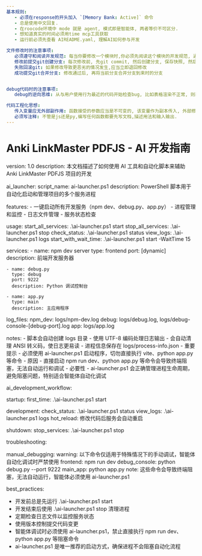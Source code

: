 ```yaml
---
基本规则:
   - 必须在response的开头加入 `[Memory Bank: Active]` 命令
   - 总是使用中文回复.
   - 在roocode环境中 mode 就是 agent, 模式即是智能体, 两者等价不可区分.
   - 想知道真实的时间必须用time mcp工具获取
   - 运行前必须先查看 AIREADME.yaml, 理解AI如何参与开发

文件修改时的注意事项: 
   必须遵守和阅读开发规范: 每当你要修改一个模块时,你必须先阅读这个模块的开发规范, 通常他保存在 [模块名]/docs/SPEC 下面, 特别注意有个头文件 [模块名]/docs/SPEC/SPEC-HEAD-[模块名].yml 他记录了所有引用的规范, 必须先阅读规范, 然后遵守规范来修改和测试代码.
   修改前提交git创建分支: 每次修改前, 先git commit, 然后创建分支, 保存快照, 然后再进行修改
   失败回滚git: 如果修改导致更恶劣的情况发生,应当立即退回修改
   成功提交git合并分支: 修改通过后, 再将当前分支合并分支到来时的分支


debug代码时的注意事项:
   debug的逆向思维: 从与用户使用行为最近的代码开始检查bug, 比如表格渲染不正常, 则直接看表格渲染的问题, 确定表格渲染的正确性, 如果正常, 再回推别的问题. 

代码工程化思想:
   传入变量应无外部副作用: 函数接受的参数应当是不可变的, 该变量作为副本传入, 外部修改该变量不会影响其在函数内部的状态.
   必须写注释: 不管是js还是py,编写任何函数都要先写文档,描述用法和输入输出.
---
```


# Anki LinkMaster PDFJS - AI 开发指南

version: 1.0
description: 本文档描述了如何使用 AI 工具和自动化脚本来辅助 Anki LinkMaster PDFJS 项目的开发

ai_launcher:
  script_name: ai-launcher.ps1
  description: PowerShell 脚本用于自动化启动和管理项目的多个服务进程

  features:
    - 一键启动所有开发服务（npm dev、debug.py、app.py）
    - 进程管理和监控
    - 日志文件管理
    - 服务状态检查

  usage:
    start_all_services: .\ai-launcher.ps1 start
    stop_all_services: .\ai-launcher.ps1 stop
    check_status: .\ai-launcher.ps1 status
    view_logs: .\ai-launcher.ps1 logs
    start_with_wait_time: .\ai-launcher.ps1 start -WaitTime 15

  services:
    - name: npm dev server
      type: frontend
      port: [dynamic]
      description: 前端开发服务器

    - name: debug.py
      type: debug
      port: 9222
      description: Python 调试控制台

    - name: app.py
      type: main
      description: 主应用程序

  log_files:
    npm_dev: logs/npm-dev.log
    debug: logs/debug.log, logs/debug-console-[debug-port].log
    app: logs/app.log

  notes:
    - 脚本会自动创建 logs 目录
    - 使用 UTF-8 编码处理日志输出
    - 会自动清理 ANSI 转义码，使日志更易读
    - 进程信息保存在 logs/process-info.json
    - 重要提示 - 必须使用 ai-launcher.ps1 启动程序，切勿直接执行 vite、python app.py 等命令
    - 原因 - 直接启动 npm run dev、python app.py 等命令会导致终端阻塞，无法自动运行和调试
    - 必要性 - ai-launcher.ps1 会正确管理进程生命周期，避免阻塞问题，特别适合智能体自动化调试

ai_development_workflow:

  startup:
    first_time: .\ai-launcher.ps1 start

  development:
    check_status: .\ai-launcher.ps1 status
    view_logs: .\ai-launcher.ps1 logs
    hot_reload: 修改代码后服务会自动重启

  shutdown:
    stop_services: .\ai-launcher.ps1 stop

troubleshooting:

  manual_debugging:
    warning: 以下命令仅适用于特殊情况下的手动调试，智能体自动化调试时严禁使用
    frontend: npm run dev
    debug_console: python debug.py --port 9222
    main_app: python app.py
    note: 这些命令会导致终端阻塞，无法自动运行，智能体必须使用 ai-launcher.ps1

best_practices:

- 开发前总是先运行 .\ai-launcher.ps1 start
- 开发结束后使用 .\ai-launcher.ps1 stop 清理进程
- 定期检查日志文件以监控服务状态
- 使用版本控制提交代码变更
- 智能体调试时必须使用 ai-launcher.ps1，禁止直接执行 npm run dev、python app.py 等阻塞命令
- ai-launcher.ps1 是唯一推荐的启动方式，确保进程不会阻塞自动化流程
